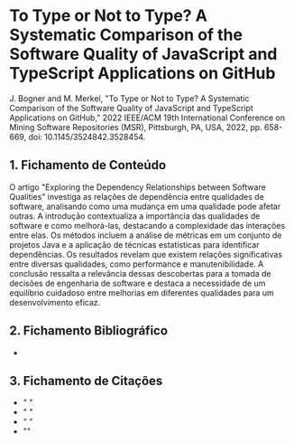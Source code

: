 # To Type or Not to Type? A Systematic Comparison of the Software Quality of JavaScript and TypeScript Applications on GitHub

J. Bogner and M. Merkel, "To Type or Not to Type? A Systematic Comparison of the Software Quality of JavaScript and TypeScript Applications on GitHub," 2022 IEEE/ACM 19th International Conference on Mining Software Repositories (MSR), Pittsburgh, PA, USA, 2022, pp. 658-669, doi: 10.1145/3524842.3528454.

## 1. Fichamento de Conteúdo

O artigo "Exploring the Dependency Relationships between Software Qualities" investiga as relações de dependência entre qualidades de software, analisando como uma mudança em uma qualidade pode afetar outras. A introdução contextualiza a importância das qualidades de software e como melhorá-las, destacando a complexidade das interações entre elas. Os métodos incluem a análise de métricas em um conjunto de projetos Java e a aplicação de técnicas estatísticas para identificar dependências. Os resultados revelam que existem relações significativas entre diversas qualidades, como performance e manutenibilidade. A conclusão ressalta a relevância dessas descobertas para a tomada de decisões de engenharia de software e destaca a necessidade de um equilíbrio cuidadoso entre melhorias em diferentes qualidades para um desenvolvimento eficaz.

## 2. Fichamento Bibliográfico 
* 
  
## 3. Fichamento de Citações 

* _" "_
* _" "_
* _" "_
* _""_
